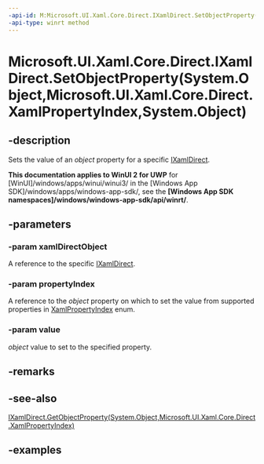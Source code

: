 ```yaml
---
-api-id: M:Microsoft.UI.Xaml.Core.Direct.IXamlDirect.SetObjectProperty(System.Object,Microsoft.UI.Xaml.Core.Direct.XamlPropertyIndex,System.Object)
-api-type: winrt method
---
```


# Microsoft.UI.Xaml.Core.Direct.IXamlDirect.SetObjectProperty(System.Object,Microsoft.UI.Xaml.Core.Direct.XamlPropertyIndex,System.Object)

<!--
public void SetObjectProperty (object xamlDirectObject, Microsoft.UI.Xaml.Core.Direct.XamlPropertyIndex propertyIndex, object value);
-->

## -description

Sets the value of an *object* property for a specific [IXamlDirect](ixamldirect.md).

**This documentation applies to WinUI 2 for UWP** for [WinUI]/windows/apps/winui/winui3/ in the [Windows App SDK]/windows/apps/windows-app-sdk/, see the **[Windows App SDK namespaces]/windows/windows-app-sdk/api/winrt/**.

## -parameters

### -param xamlDirectObject

A reference to the specific [IXamlDirect](ixamldirect.md).

### -param propertyIndex

A reference to the *object* property on which to set the value from supported properties in [XamlPropertyIndex](xamlpropertyindex.md) enum.

### -param value

*object* value to set to the specified property.

## -remarks

## -see-also

[IXamlDirect.GetObjectProperty(System.Object,Microsoft.UI.Xaml.Core.Direct.XamlPropertyIndex)](ixamldirect_getobjectproperty_230029164.md)

## -examples
